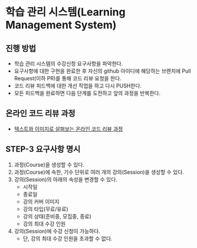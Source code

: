 # 학습 관리 시스템(Learning Management System)
## 진행 방법
* 학습 관리 시스템의 수강신청 요구사항을 파악한다.
* 요구사항에 대한 구현을 완료한 후 자신의 github 아이디에 해당하는 브랜치에 Pull Request(이하 PR)를 통해 코드 리뷰 요청을 한다.
* 코드 리뷰 피드백에 대한 개선 작업을 하고 다시 PUSH한다.
* 모든 피드백을 완료하면 다음 단계를 도전하고 앞의 과정을 반복한다.

## 온라인 코드 리뷰 과정
* [텍스트와 이미지로 살펴보는 온라인 코드 리뷰 과정](https://github.com/next-step/nextstep-docs/tree/master/codereview)

## STEP-3 요구사항 명시
1. 과정(Course)을 생성할 수 있다.
2. 과정(Course)에 속한, 기수 단위로 여러 개의 강의(Session)을 생성할 수 있다.
3. 강의(Session)의 아래의 속성을 변경할 수 있다.
   - 시작일
   - 종료일
   - 강의 커버 이미지
   - 강의 타입(무료/유료)
   - 강의 상태(준비중, 모집중, 종료)
   - 강의 최대 수강 인원
4. 강의(Session)에 수강 신청이 가능하다.
   - 단, 강의 최대 수강 인원을 초과할 수 없다.